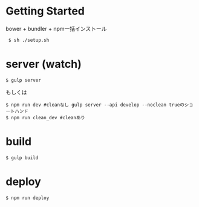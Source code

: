 # Getting Started

bower + bundler + npm一括インストール

     $ sh ./setup.sh


# server (watch)

    $ gulp server
    
もしくは
    
    $ npm run dev #cleanなし gulp server --api develop --noclean trueのショートハンド
    $ npm run clean_dev #cleanあり
    
# build

    $ gulp build
    
# deploy

    $ npm run deploy

